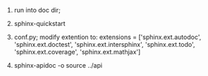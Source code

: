 1. run into doc dir;
2. sphinx-quickstart
3. conf.py; modify extention to:
   extensions = ['sphinx.ext.autodoc',
    'sphinx.ext.doctest',
    'sphinx.ext.intersphinx',
    'sphinx.ext.todo',
    'sphinx.ext.coverage',
    'sphinx.ext.mathjax']

4. sphinx-apidoc -o source ../api 